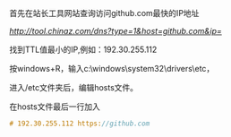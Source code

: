 首先在站长工具网站查询访问github.com最快的IP地址

*http://tool.chinaz.com/dns?type=1&host=github.com&ip=*

找到TTL值最小的IP,例如：192.30.255.112

按windows+R，输入c:\windows\system32\drivers\etc，

进入/etc文件夹后，编辑hosts文件。

在hosts文件最后一行加入

```c
# 192.30.255.112 https://github.com
```
